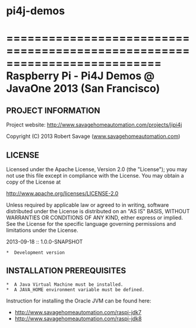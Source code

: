 pi4j-demos
==========

==========================================================================
Raspberry Pi - Pi4J Demos @ JavaOne 2013 (San Francisco)
==========================================================================

## PROJECT INFORMATION

 Project website: 
 http://www.savagehomeautomation.com/projects/jipi4j
 
 Copyright (C) 2013 Robert Savage (www.savagehomeautomation.com)

## LICENSE
 
 Licensed under the Apache License, Version 2.0 (the "License");
 you may not use this file except in compliance with the License.
 You may obtain a copy of the License at

 http://www.apache.org/licenses/LICENSE-2.0
  
 Unless required by applicable law or agreed to in writing, software
 distributed under the License is distributed on an "AS IS" BASIS,
 WITHOUT WARRANTIES OR CONDITIONS OF ANY KIND, either express or implied.
 See the License for the specific language governing permissions and
 limitations under the License.

2013-09-18 :: 1.0.0-SNAPSHOT
 
    *  Development version

## INSTALLATION PREREQUISITES

    *  A Java Virtual Machine must be installed.
    *  A JAVA_HOME environment variable must be defined.

Instruction for installing the Oracle JVM can be found here:
 - http://www.savagehomeautomation.com/raspi-jdk7
 - http://www.savagehomeautomation.com/raspi-jdk8

